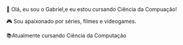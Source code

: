 
👋 Olá, eu sou o Gabriel,e eu estou cursando Ciência da Compuação!

🎮 Sou apaixonado por séries, filmes e videogames.

📚Atualmente cursando Ciência da Computação 
<!---
dPastell/dPastell is a ✨ special ✨ repository because its `README.md` (this file) appears on your GitHub profile.
You can click the Preview link to take a look at your changes.
--->
